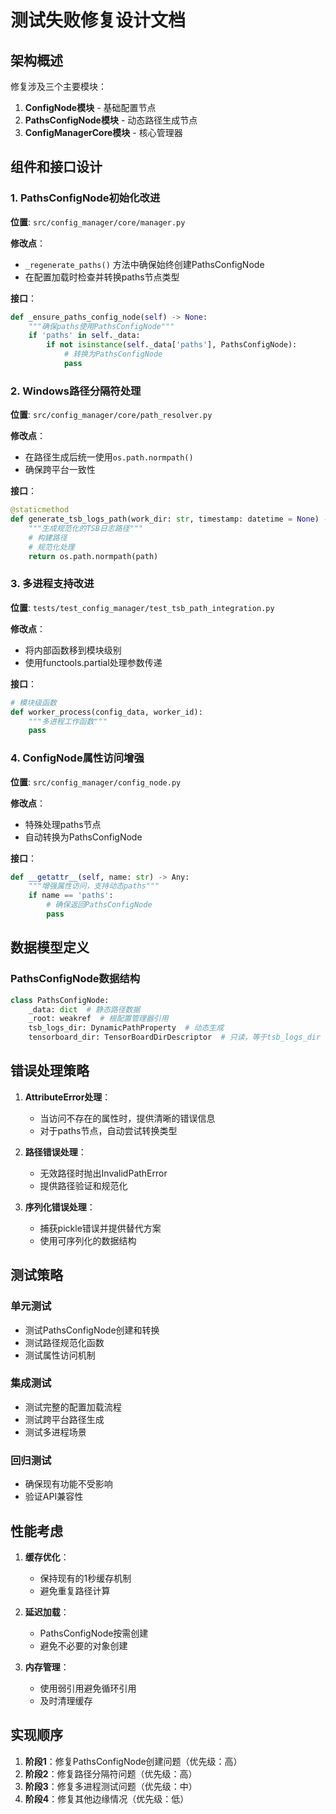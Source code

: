 # 测试失败修复设计文档

## 架构概述

修复涉及三个主要模块：
1. **ConfigNode模块** - 基础配置节点
2. **PathsConfigNode模块** - 动态路径生成节点
3. **ConfigManagerCore模块** - 核心管理器

## 组件和接口设计

### 1. PathsConfigNode初始化改进

**位置**: `src/config_manager/core/manager.py`

**修改点**：
- `_regenerate_paths()` 方法中确保始终创建PathsConfigNode
- 在配置加载时检查并转换paths节点类型

**接口**：
```python
def _ensure_paths_config_node(self) -> None:
    """确保paths使用PathsConfigNode"""
    if 'paths' in self._data:
        if not isinstance(self._data['paths'], PathsConfigNode):
            # 转换为PathsConfigNode
            pass
```

### 2. Windows路径分隔符处理

**位置**: `src/config_manager/core/path_resolver.py`

**修改点**：
- 在路径生成后统一使用`os.path.normpath()`
- 确保跨平台一致性

**接口**：
```python
@staticmethod
def generate_tsb_logs_path(work_dir: str, timestamp: datetime = None) -> str:
    """生成规范化的TSB日志路径"""
    # 构建路径
    # 规范化处理
    return os.path.normpath(path)
```

### 3. 多进程支持改进

**位置**: `tests/test_config_manager/test_tsb_path_integration.py`

**修改点**：
- 将内部函数移到模块级别
- 使用functools.partial处理参数传递

**接口**：
```python
# 模块级函数
def worker_process(config_data, worker_id):
    """多进程工作函数"""
    pass
```

### 4. ConfigNode属性访问增强

**位置**: `src/config_manager/config_node.py`

**修改点**：
- 特殊处理paths节点
- 自动转换为PathsConfigNode

**接口**：
```python
def __getattr__(self, name: str) -> Any:
    """增强属性访问，支持动态paths"""
    if name == 'paths':
        # 确保返回PathsConfigNode
        pass
```

## 数据模型定义

### PathsConfigNode数据结构
```python
class PathsConfigNode:
    _data: dict  # 静态路径数据
    _root: weakref  # 根配置管理器引用
    tsb_logs_dir: DynamicPathProperty  # 动态生成
    tensorboard_dir: TensorBoardDirDescriptor  # 只读，等于tsb_logs_dir
```

## 错误处理策略

1. **AttributeError处理**：
   - 当访问不存在的属性时，提供清晰的错误信息
   - 对于paths节点，自动尝试转换类型

2. **路径错误处理**：
   - 无效路径时抛出InvalidPathError
   - 提供路径验证和规范化

3. **序列化错误处理**：
   - 捕获pickle错误并提供替代方案
   - 使用可序列化的数据结构

## 测试策略

### 单元测试
- 测试PathsConfigNode创建和转换
- 测试路径规范化函数
- 测试属性访问机制

### 集成测试
- 测试完整的配置加载流程
- 测试跨平台路径生成
- 测试多进程场景

### 回归测试
- 确保现有功能不受影响
- 验证API兼容性

## 性能考虑

1. **缓存优化**：
   - 保持现有的1秒缓存机制
   - 避免重复路径计算

2. **延迟加载**：
   - PathsConfigNode按需创建
   - 避免不必要的对象创建

3. **内存管理**：
   - 使用弱引用避免循环引用
   - 及时清理缓存

## 实现顺序

1. **阶段1**：修复PathsConfigNode创建问题（优先级：高）
2. **阶段2**：修复路径分隔符问题（优先级：高）
3. **阶段3**：修复多进程测试问题（优先级：中）
4. **阶段4**：修复其他边缘情况（优先级：低）